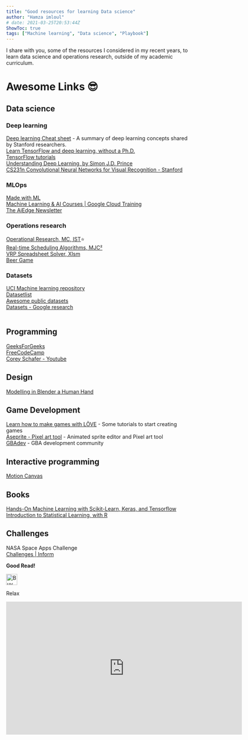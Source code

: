 ```yaml
---
title: "Good resources for learning Data science"
author: "Hamza imloul"
# date: 2021-03-25T20:53:44Z
ShowToc: true
tags: ["Machine learning", "Data science", "Playbook"]
---
```



I share with you, some of the resources I considered in my recent years, to learn data science and operations research, outside of my academic curriculum.

# Awesome Links 😎

## Data science 

<!-- <img src="https://render.githubusercontent.com/render/math?math=e^{i \pi} = -1"> -->

### Deep learning
[Deep learning Cheat sheet](https://stanford.edu/~shervine/teaching/cs-229/cheatsheet-deep-learning) - A summary of deep learning concepts shared by Stanford researchers.   
[Learn TensorFlow and deep learning, without a Ph.D.](https://cloud.google.com/blog/products/ai-machine-learning/learn-tensorflow-and-deep-learning-without-a-phd)  
[TensorFlow tutorials](https://www.tensorflow.org/tutorials/)  
[Understanding Deep Learning, by Simon J.D. Prince](https://udlbook.github.io/udlbook/)  
[CS231n Convolutional Neural Networks for Visual Recognition - Stanford](https://cs231n.github.io/)  
[]()
 
### MLOps
[Made with ML](https://madewithml.com/)  
[Machine Learning & AI Courses | Google Cloud Training](https://cloud.google.com/training/machinelearning-ai)  
[The AiEdge Newsletter](https://newsletter.theaiedge.io/)

### Operations research  
[Operational Research, MC, IST](http://web.tecnico.ulisboa.pt/~mcasquilho/compute/_linpro/index.php)⭐  
[Real-time Scheduling Algorithms, MJC²](https://www.mjc2.com/research-scheduling-algorithms.htm)  
[VRP Spreadsheet Solver, Xlsm](https://people.bath.ac.uk/ge277/vrp-spreadsheet-solver/)  
[Beer Game](https://beergame.masystem.se/game/-MMKjG2kQcu1YXI-9Ju0/play#retailer)

### Datasets
[UCI Machine learning repository](https://archive.ics.uci.edu/ml/datasets.php)  
[Datasetlist](https://www.datasetlist.com/?fbclid=IwAR0-doCdSVnlGnCTKFrpEFFp3x7A7i9zmPzL6OqBa6KSXYJi4pz92w6EPYI)  
[Awesome public datasets](https://github.com/awesomedata/awesome-public-datasets?fbclid=IwAR3Py3USWgTx3AhudT-acvyw0RHO7WqqsHR2l6OGttVe6aaNpH8C50UUIDQ)  
[Datasets - Google research](https://datasetsearch.research.google.com/?fbclid=IwAR06hAdVne_AwPUaZda0X_U_e347dlB0tpRhBOFq1t0isHdH_Xjg0imh0lU)  
[]()  
[]()  

## Programming

[GeeksForGeeks](https://www.geeksforgeeks.org/)  
[FreeCodeCamp](https://www.freecodecamp.org/learn)  
[Corey Schafer - Youtube](https://www.youtube.com/channel/UCCezIgC97PvUuR4_gbFUs5g)  

## Design

[Modelling in Blender a Human Hand](https://topologyguides.com/)    

## Game Development

[Learn how to make games with LÖVE](https://sheepolution.com/learn) - Some tutorials to start creating games  
[Aseprite - Pixel art tool](https://www.aseprite.org/) - Animated sprite editor and Pixel art tool  
[GBAdev](http://gbadev.net/) - GBA development community

## Interactive programming

[Motion Canvas](https://motioncanvas.io/)  

## Books

[Hands-On Machine Learning with Scikit-Learn, Keras, and Tensorflow](https://www.amazon.fr/Hands-Machine-Learning-Scikit-learn-Tensorflow/dp/1492032646)  
[Introduction to Statistical Learning, with R](https://www.ime.unicamp.br/~dias/Intoduction%20to%20Statistical%20Learning.pdf)  
  
## Challenges

NASA Space Apps Challenge  
[Challenges | Inform](https://2020.spaceappschallenge.org/challenges/inform/)  

**Good Read!**
  
[<img src="/images/kofi.png" alt="Buy me a coffee" height="30">](https://ko-fi.com/hamzaim)  

Relax  
<iframe src="https://player.vimeo.com/video/505339516" width="640" height="360" frameborder="0" webkitallowfullscreen mozallowfullscreen allowfullscreen></iframe>

